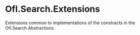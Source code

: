 # Ofl.Search.Extensions
Extensions common to implementations of the constracts in the Ofl.Search.Abstractions.
